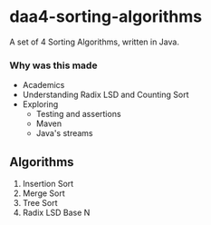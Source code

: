 # daa4-sorting-algorithms

A set of 4 Sorting Algorithms, written in Java.

### Why was this made

 - Academics
 - Understanding Radix LSD and Counting Sort
 - Exploring
   - Testing and assertions
   - Maven
   - Java's streams

## Algorithms

1. Insertion Sort
2. Merge Sort
3. Tree Sort
4. Radix LSD Base N
